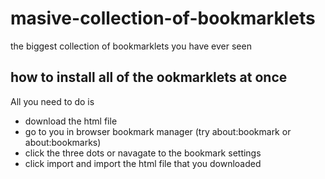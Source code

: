# masive-collection-of-bookmarklets
the biggest collection of bookmarklets you have ever seen
## how to install all of the ookmarklets at once
All you need to do is
+ download the html file
+ go to you in browser bookmark manager (try about:bookmark or about:bookmarks)
+ click the three dots or navagate to the bookmark settings
+ click import and import the html file that you downloaded
